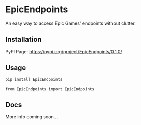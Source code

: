 # EpicEndpoints
An easy way to access Epic Games' endpoints without clutter.

## Installation
PyPI Page: https://pypi.org/project/EpicEndpoints/0.1.0/

## Usage
`pip install EpicEndpoints` <br>
<br>
`from EpicEndpoints import EpicEndpoints`

## Docs

More info coming soon...
